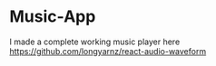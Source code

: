 # Music-App
I made a complete working music player here
https://github.com/longyarnz/react-audio-waveform


















